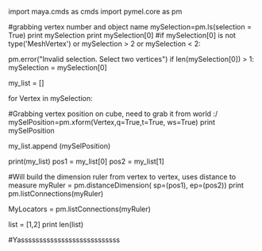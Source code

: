 import maya.cmds as cmds import pymel.core as pm

#grabbing vertex number and object name mySelection=pm.ls(selection = True) print mySelection print mySelection[0] #if mySelection[0] is not type('MeshVertex') or mySelection > 2 or mySelection < 2:

pm.error("Invalid selection. Select two vertices")
if len(mySelection[0]) > 1: mySelection = mySelection[0]

my_list = []

for Vertex in mySelection:

#Grabbing vertex position on cube, need to grab it from world :/
mySelPosition=pm.xform(Vertex,q=True,t=True, ws=True)
print mySelPosition


my_list.append (mySelPosition)

print(my_list)
pos1 = my_list[0] pos2 = my_list[1]

#Will build the dimension ruler from vertex to vertex, uses distance to measure myRuler = pm.distanceDimension( sp=(pos1), ep=(pos2)) print pm.listConnections(myRuler)

MyLocators = pm.listConnections(myRuler)

list = [1,2] print len(list)

#Yasssssssssssssssssssssssssss
